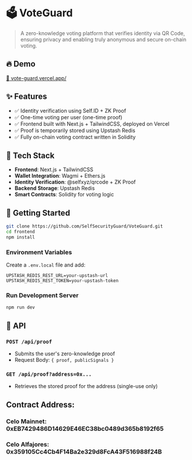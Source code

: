 # 🗳️ VoteGuard

> A zero-knowledge voting platform that verifies identity via QR Code, ensuring privacy and enabling truly anonymous and secure on-chain voting.

## 🔥 Demo

[🔗 vote-guard.vercel.app/](https://vote-guard.vercel.app/)

## ✨ Features

- ✅ Identity verification using Self.ID + ZK Proof
- ✅ One-time voting per user (one-time proof)
- ✅ Frontend built with Next.js + TailwindCSS, deployed on Vercel
- ✅ Proof is temporarily stored using Upstash Redis
- ✅ Fully on-chain voting contract written in Solidity

## 🧱 Tech Stack

- **Frontend**: Next.js + TailwindCSS
- **Wallet Integration**: Wagmi + Ethers.js
- **Identity Verification**: @selfxyz/qrcode + ZK Proof
- **Backend Storage**: Upstash Redis
- **Smart Contracts**: Solidity for voting logic

## 🚀 Getting Started

```bash
git clone https://github.com/SelfSecurityGuard/VoteGuard.git
cd frontend
npm install
```

### Environment Variables

Create a `.env.local` file and add:

```env
UPSTASH_REDIS_REST_URL=your-upstash-url
UPSTASH_REDIS_REST_TOKEN=your-upstash-token
```

### Run Development Server

```bash
npm run dev
```

## 📡 API

### `POST /api/proof`
- Submits the user's zero-knowledge proof
- Request Body: `{ proof, publicSignals }`

### `GET /api/proof?address=0x...`
- Retrieves the stored proof for the address (single-use only)

## Contract Address: 
### Celo Mainnet: 0xEB7429486D14629E46EC38bc0489d365b8192f65
### Celo Alfajores: 0x359105Cc4Cb4F14Ba2e329d8FcA43F516988f24B
